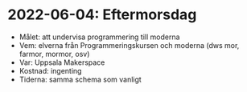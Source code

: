 # 2022-06-04: Eftermorsdag

 * Målet: att undervisa programmering till moderna 
 * Vem: elverna från Programmeringskursen och moderna (dws mor, farmor, mormor, osv)
 * Var: Uppsala Makerspace
 * Kostnad: ingenting
 * Tiderna: samma schema som vanligt


